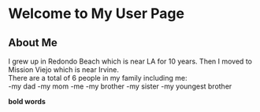 # Welcome to My User Page <br/>
## About Me
I grew up in Redondo Beach which is near LA for 10 years. Then I moved to Mission Viejo which is near Irvine. <br/>
There are a total of 6 people in my family including me: <br/>
-my dad
-my mom
-me
-my brother
-my sister
-my youngest brother

**bold words**  <br/>
